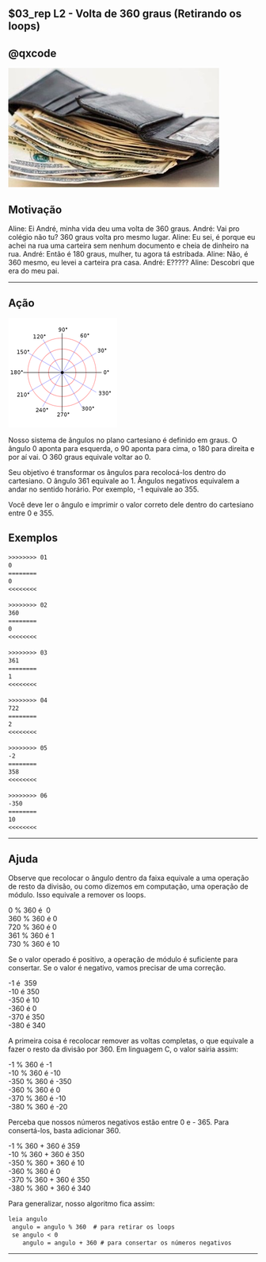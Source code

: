 ## $03_rep L2 - Volta de 360 graus (Retirando os loops)
## @qxcode

![](__capa.jpg)

## Motivação

Aline: Ei André, minha vida deu uma volta de 360 graus.
André: Vai pro colégio não tu? 360 graus volta pro mesmo lugar.
Aline: Eu sei, é porque eu achei na rua uma carteira sem nenhum documento e cheia de dinheiro na rua.
André: Então é 180 graus, mulher, tu agora tá estribada.
Aline: Não, é 360 mesmo, eu levei a carteira pra casa.
André: E?????
Aline: Descobri que era do meu pai.

---

## Ação

![angulos](__angulos.png)

Nosso sistema de ângulos no plano cartesiano é definido em graus. O ângulo 0 aponta para esquerda, o 90 aponta para cima, o 180 para direita e por aí vai. O 360 graus equivale voltar ao 0.

Seu objetivo é transformar os ângulos para recolocá-los dentro do cartesiano. O ângulo 361 equivale ao 1. Ângulos negativos equivalem a andar no sentido horário. Por exemplo, -1 equivale ao 355.

Você deve ler o ângulo e imprimir o valor correto dele dentro do cartesiano entre 0 e 355.

## Exemplos

```
>>>>>>>> 01
0
========
0
<<<<<<<<

>>>>>>>> 02
360
========
0
<<<<<<<<

>>>>>>>> 03
361
========
1
<<<<<<<<

>>>>>>>> 04
722
========
2
<<<<<<<<

>>>>>>>> 05
-2
========
358
<<<<<<<<

>>>>>>>> 06
-350
========
10
<<<<<<<<
```

---

## Ajuda

Observe que recolocar o ângulo dentro da faixa equivale a uma operação de resto da divisão, ou como dizemos em computação, uma operação de módulo. Isso equivale a remover os loops.

0 % 360 é  0  
360 % 360 é 0  
720 % 360 é 0  
361 % 360 é 1  
730 % 360 é 10  

Se o valor operado é positivo, a operação de módulo é suficiente para consertar. Se o valor é negativo, vamos precisar de uma correção.

\-1 é  359  
\-10 é 350  
\-350 é 10  
\-360 é 0  
\-370 é 350  
\-380 é 340  

A primeira coisa é recolocar remover as voltas completas, o que equivale a fazer o resto da divisão por 360. Em linguagem C, o valor sairia assim:

\-1 % 360 é -1  
\-10  % 360 é -10  
\-350 % 360 é -350  
\-360 % 360 é 0  
\-370 % 360 é -10  
\-380 % 360 é -20  

Perceba que nossos números negativos estão entre 0 e - 365. Para consertá-los, basta adicionar 360.

\-1 % 360 + 360 é 359  
\-10  % 360 + 360 é 350  
\-350 % 360 + 360 é 10  
\-360 % 360 é 0  
\-370 % 360 + 360 é 350  
\-380 % 360 + 360 é 340  

Para generalizar, nosso algoritmo fica assim:

```
leia angulo 
 angulo = angulo % 360  # para retirar os loops
 se angulo < 0
    angulo = angulo + 360 # para consertar os números negativos
```

---